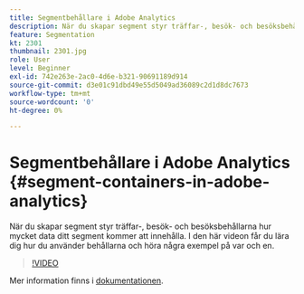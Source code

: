 ```yaml
---
title: Segmentbehållare i Adobe Analytics
description: När du skapar segment styr träffar-, besök- och besöksbehållarna hur mycket data ditt segment kommer att innehålla. I den här videon får du lära dig hur du använder behållarna och höra några exempel på var och en.
feature: Segmentation
kt: 2301
thumbnail: 2301.jpg
role: User
level: Beginner
exl-id: 742e263e-2ac0-4d6e-b321-90691189d914
source-git-commit: d3e01c91dbd49e55d5049ad36089c2d1d8dc7673
workflow-type: tm+mt
source-wordcount: '0'
ht-degree: 0%

---
```


# Segmentbehållare i Adobe Analytics {#segment-containers-in-adobe-analytics}

När du skapar segment styr träffar-, besök- och besöksbehållarna hur mycket data ditt segment kommer att innehålla. I den här videon får du lära dig hur du använder behållarna och höra några exempel på var och en.

>[!VIDEO](https://video.tv.adobe.com/v/25401/?quality=12)

Mer information finns i [dokumentationen](https://experienceleague.adobe.com/docs/analytics/components/segmentation/seg-overview.html?lang=en).
